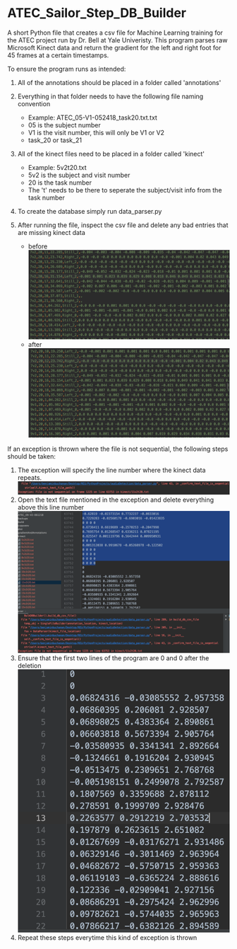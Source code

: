 # ATEC_Sailor_Step_DB_Builder
A short Python file that creates a csv file for Machine Learning training for the ATEC project run by Dr. Bell at Yale Univeristy. This program parses raw Microsoft Kinect data and return the gradient for the left and right foot for 45 frames at a certain timestamps. 

To ensure the program runs as intended:
1. All of the annotations should be placed in a folder called 'annotations'
2. Everything in that folder needs to have the following file naming convention

   - Example: ATEC_05-V1-052418_task20.txt.txt
   - 05 is the subject number
   - V1 is the visit number, this will only be V1 or V2
   - task_20 or task_21
3. All of the kinect files need to be placed in a folder called 'kinect'

   - Example: 5v2t20.txt
   - 5v2 is the subject and visit number
   - 20 is the task number
   - The 't' needs to be there to seperate the subject/visit info from the task number
   
4. To create the database simply run data_parser.py

5. After running the file, inspect the csv file and delete any bad entries that are missing kinect data
   - before
   ![](images/cutoff.png)
   - after
   ![](images/post_cut_off.png)

If an exception is thrown where the file is not sequential, the following steps should be taken:
  1. The exception will specify the line number where the kinect data repeats. 
  ![](images/exception_pic.png)
  2. Open the text file mentioned in the exception and delete everything above this line number
  ![](images/highlights.png)
  3. Ensure that the first two lines of the program are 0 and 0 after the deletion
  ![](images/post_delete.png)
  4. Repeat these steps everytime this kind of exception is thrown 
